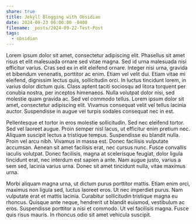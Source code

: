 ```yaml
---
share: true
title: Jekyll Blogging with Obsidian
date: 2024-09-23 06:00:00 -0400
filename: _posts/2024-09-22-Test-Post
tags:
  - obsidian
---
```

Lorem ipsum dolor sit amet, consectetur adipiscing elit. Phasellus sit amet risus et elit malesuada ornare sed vitae magna. Sed id urna malesuada nisi efficitur varius. Cras sed ex in elit eleifend ornare. Integer nisi urna, gravida et bibendum venenatis, porttitor ac enim. Etiam vel velit dui. Etiam vitae mi eleifend, dignissim lectus quis, sollicitudin orci. In luctus tincidunt lorem, in varius dolor dictum quis. Class aptent taciti sociosqu ad litora torquent per conubia nostra, per inceptos himenaeos. Nulla volutpat dolor nisi, sed molestie quam gravida ac. Sed vel commodo tellus. Lorem ipsum dolor sit amet, consectetur adipiscing elit. Vivamus consequat velit vel tellus lacinia auctor. Suspendisse in augue vel turpis sodales consequat nec in est.

Pellentesque et tortor in eros molestie sollicitudin. Sed nec eleifend tortor. Sed vel laoreet augue. Proin semper nisl lacus, ut efficitur enim pretium nec. Aliquam suscipit lectus a tristique tempus. Suspendisse eu blandit nulla. Proin vel arcu nibh. Vivamus in massa est. Donec facilisis vulputate accumsan. Aenean sit amet facilisis erat, nec cursus nunc. Fusce convallis iaculis volutpat. Donec facilisis, magna at scelerisque feugiat, dolor ligula tincidunt erat, nec interdum est sapien a ante. Nam augue justo, varius a sem sed, lacinia varius urna. Donec sit amet tincidunt nulla, vitae maximus urna.

Morbi aliquam magna urna, ut dictum purus porttitor mattis. Etiam enim orci, maximus non ligula sed, luctus laoreet eros. Ut nec imperdiet purus. Nam vulputate erat et mattis lacinia. Curabitur sollicitudin tristique magna eu rhoncus. Quisque ante neque, hendrerit ut blandit euismod, vestibulum ac eros. Suspendisse porttitor a nisi et commodo. Ut vel facilisis magna. Fusce quis risus mauris. In rhoncus odio sit amet vehicula suscipit.
